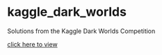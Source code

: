 kaggle_dark_worlds
==================

Solutions from the Kaggle Dark Worlds Competition

[click here to view](http://nbviewer.ipython.org/url/raw.github.com/vgoklani/kaggle_dark_worlds/master/DarkWorlds.ipynb)
